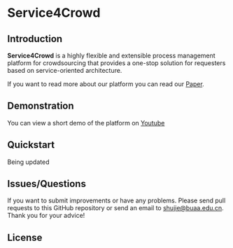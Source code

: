 Service4Crowd
===================================

Introduction
-----------------------------------
**Service4Crowd** is a highly flexible and extensible process management platform for crowdsourcing that provides a one-stop solution for requesters based on service-oriented architecture. 

If you want to read more about our platform you can read our [Paper](http://xxxx).

Demonstration
--------------------
You can view a short demo of the platform on [Youtube](https://www.youtube.com/watch?v=oiNzWMj0mS8&t=24s)

Quickstart
--------------------
Being updated

Issues/Questions
--------------------
If you want to submit improvements or have any problems. Please send pull requests to this GitHub repository or send an email to <shujie@buaa.edu.cn>. Thank you for your advice!

License
-----------------------------------


